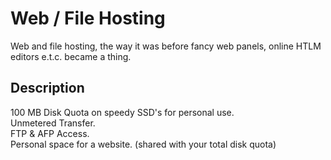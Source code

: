 # Web / File Hosting
Web and file hosting, the way it was before fancy web panels, online HTLM editors e.t.c. became a thing.

## Description
100 MB Disk Quota on speedy SSD's for personal use.  
Unmetered Transfer.  
FTP & AFP Access.  
Personal space for a website. (shared with your total disk quota)
